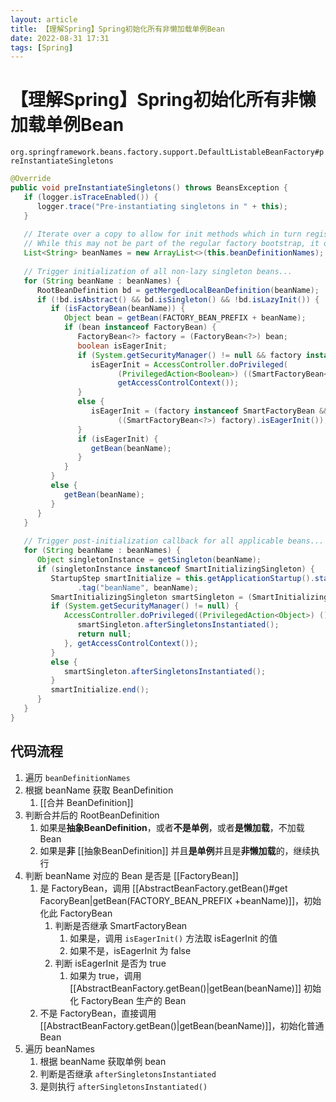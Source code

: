 ```yaml
---
layout: article  
title: 【理解Spring】Spring初始化所有非懒加载单例Bean
date: 2022-08-31 17:31
tags: [Spring]
---
```


# 【理解Spring】Spring初始化所有非懒加载单例Bean
`org.springframework.beans.factory.support.DefaultListableBeanFactory#preInstantiateSingletons`
```java
@Override  
public void preInstantiateSingletons() throws BeansException {  
   if (logger.isTraceEnabled()) {  
      logger.trace("Pre-instantiating singletons in " + this);  
   }  
  
   // Iterate over a copy to allow for init methods which in turn register new bean definitions.  
   // While this may not be part of the regular factory bootstrap, it does otherwise work fine.   
   List<String> beanNames = new ArrayList<>(this.beanDefinitionNames);  
  
   // Trigger initialization of all non-lazy singleton beans...  
   for (String beanName : beanNames) {  
      RootBeanDefinition bd = getMergedLocalBeanDefinition(beanName);  
      if (!bd.isAbstract() && bd.isSingleton() && !bd.isLazyInit()) {  
         if (isFactoryBean(beanName)) {  
            Object bean = getBean(FACTORY_BEAN_PREFIX + beanName);  
            if (bean instanceof FactoryBean) {  
               FactoryBean<?> factory = (FactoryBean<?>) bean;  
               boolean isEagerInit;  
               if (System.getSecurityManager() != null && factory instanceof SmartFactoryBean) {  
                  isEagerInit = AccessController.doPrivileged(  
                        (PrivilegedAction<Boolean>) ((SmartFactoryBean<?>) factory)::isEagerInit,  
                        getAccessControlContext());  
               }  
               else {  
                  isEagerInit = (factory instanceof SmartFactoryBean &&  
                        ((SmartFactoryBean<?>) factory).isEagerInit());  
               }  
               if (isEagerInit) {  
                  getBean(beanName);  
               }  
            }  
         }  
         else {  
            getBean(beanName);  
         }  
      }  
   }  
  
   // Trigger post-initialization callback for all applicable beans...  
   for (String beanName : beanNames) {  
      Object singletonInstance = getSingleton(beanName);  
      if (singletonInstance instanceof SmartInitializingSingleton) {  
         StartupStep smartInitialize = this.getApplicationStartup().start("spring.beans.smart-initialize")  
               .tag("beanName", beanName);  
         SmartInitializingSingleton smartSingleton = (SmartInitializingSingleton) singletonInstance;  
         if (System.getSecurityManager() != null) {  
            AccessController.doPrivileged((PrivilegedAction<Object>) () -> {  
               smartSingleton.afterSingletonsInstantiated();  
               return null;  
            }, getAccessControlContext());  
         }  
         else {  
            smartSingleton.afterSingletonsInstantiated();  
         }  
         smartInitialize.end();  
      }  
   }  
}
```

## 代码流程
1. 遍历 `beanDefinitionNames`
2. 根据 beanName 获取 BeanDefinition
	1. [[合并 BeanDefinition]]
3. 判断合并后的 RootBeanDefinition
    1. 如果是**抽象BeanDefinition**，或者**不是单例**，或者**是懒加载**，不加载 Bean
    2. 如果是**非** [[抽象BeanDefinition]] 并且**是单例**并且是**非懒加载**的，继续执行
4. 判断 beanName 对应的 Bean 是否是 [[FactoryBean]]
    1. 是 FactoryBean，调用 [[AbstractBeanFactory.getBean()#get FacoryBean|getBean(FACTORY_BEAN_PREFIX +beanName)]]，初始化此 FactoryBean
        1. 判断是否继承 SmartFactoryBean
            1. 如果是，调用 `isEagerInit()` 方法取 isEagerInit 的值
            2. 如果不是，isEagerInit 为 false
        2. 判断 isEagerInit 是否为 true
            1. 如果为 true，调用 [[AbstractBeanFactory.getBean()|getBean(beanName)]] 初始化 FactoryBean 生产的 Bean
    2. 不是 FactoryBean，直接调用 [[AbstractBeanFactory.getBean()|getBean(beanName)]]，初始化普通 Bean                 
5. 遍历 beanNames
	1. 根据 beanName 获取单例 bean
	2. 判断是否继承 `afterSingletonsInstantiated`
	3. 是则执行 `afterSingletonsInstantiated()`

